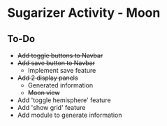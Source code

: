 # Sugarizer Activity - Moon

## To-Do
* ~~Add toggle buttons to Navbar~~
* ~~Add save button to Navbar~~
    * Implement save feature
* ~~Add 2 display panels~~
    * Generated information
    * ~~Moon view~~
* Add 'toggle hemisphere' feature
* Add 'show grid' feature
* Add module to generate information